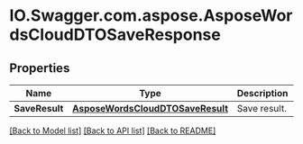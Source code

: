# IO.Swagger.com.aspose.AsposeWordsCloudDTOSaveResponse
## Properties

Name | Type | Description | Notes
------------ | ------------- | ------------- | -------------
**SaveResult** | [**AsposeWordsCloudDTOSaveResult**](AsposeWordsCloudDTOSaveResult.md) | Save result. | [optional] 

[[Back to Model list]](../README.md#documentation-for-models) [[Back to API list]](../README.md#documentation-for-api-endpoints) [[Back to README]](../README.md)

